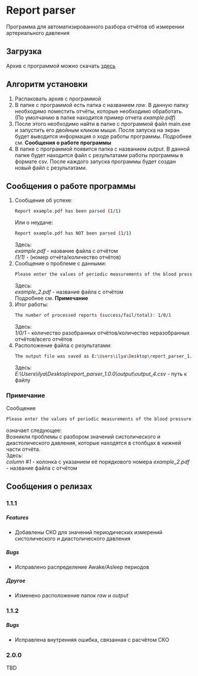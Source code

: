 # Report parser
Программа для автоматизированного разбора отчётов об измерении артериального давления

## Загрузка
Архив с программой можно скачать [здесь](https://niuitmo-my.sharepoint.com/personal/kisliakovskiii_niuitmo_ru/_layouts/15/guestaccess.aspx?docid=149429cd3888b4d8489cf1d1c7be43c31&authkey=AX_a8oJklIbgA6oeU-ESySA)

## Алгоритм установки
1. Распаковать архив с программой  
2. В папке с программой есть папка с названием *raw*. В данную папку необходимо поместить отчёты, которые необходимо обработать. (По умолчанию в папке находится пример отчета *example.pdf*)  
3. После этого необходимо найти в папке с программой файл main.exe и запустить его двойным кликом мыши. После запуска на экран будет выводится информация о ходе работы программы. Подробнее см. **Сообщения о работе программы**  
4. В папке с программой появится папка с названием *output*. В данной папке будет находится файл с результатами работы программы в формате csv. После каждого запуска программы будет создан новый файл с результатами.

## Сообщения о работе программы
1) Сообщение об успехе:
    ```bash
    Report example.pdf has been parsed (1/1)
	```
	Или о неудаче:
	```bash
	Report example.pdf has NOT been parsed (1/1)
	```
	Здесь:  
		*example.pdf* - название файла с отчётом  
		*(1/1)* - (номер отчёта/количество отчётов)
2) Сообщение о проблеме с данными:
    ```bash
    Please enter the values of periodic measurements of the blood pressure (systolic and diastolic) of the column #1 manually (Report example_2.pdf)
	```
	Здесь:  
		*example_2.pdf* - название файла с отчётом  
		Подробнее см. **Примечание**
3) Итог работы:
    ```bash
    The number of processed reports (success/fail/total): 1/0/1
	```
	Здесь:  
		*1/0/1* - количество разобранных отчётов/количество неразобранных отчётов/всего отчётов
4) Расположение файла с результатами:
    ```bash
    The output file was saved as E:\Users\ilya\Desktop\report_parser_1.0.0\output\output_4.csv
	```
	Здесь:  
		*E:\Users\ilya\Desktop\report_parser_1.0.0\output\output_4.csv* - путь к файлу

### Примечание
Сообщение
```bash
Please enter the values of periodic measurements of the blood pressure (systolic and diastolic) of the column #1 manually (Report example_2.pdf)
```
означает следующее:   
Возникли проблемы с разбором значений систолического и диастолического давления, которые находятся в столбцах в нижней части отчёта.  
    Здесь:   
		*column #1* - колонка с указанием её порядкового номера
		*example_2.pdf* - название файла с отчётом
		
## Сообщения о релизах
### 1.1.1
##### Features
- Добавлены СКО для значений периодических измерений систолического и диастолического давления  
##### Bugs
- Исправлено распределение Awake/Asleep периодов 
##### Другое
- Изменено расположение папок *raw* и *output*
### 1.1.2
##### Bugs
- Исправлена внутренняя ошибка, связанная с расчётом СКО  
### 2.0.0
TBD